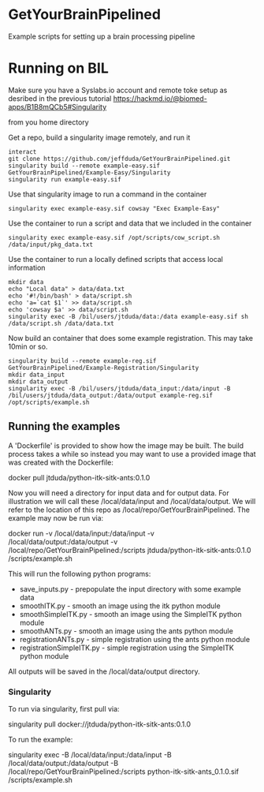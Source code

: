 # GetYourBrainPipelined
Example scripts for setting up a brain processing pipeline


# Running on BIL
Make sure you have a Syslabs.io account and remote toke setup as desribed in the previous tutorial
https://hackmd.io/@biomed-apps/B1B8mQCb5#Singularity


from you home directory

Get a repo, build a singularity image remotely, and run it
```
interact
git clone https://github.com/jeffduda/GetYourBrainPipelined.git
singularity build --remote example-easy.sif GetYourBrainPipelined/Example-Easy/Singularity
singularity run example-easy.sif
```

Use that singularity image to run a command in the container
```
singularity exec example-easy.sif cowsay "Exec Example-Easy"
```

Use the container to run a script and data that we included in the container
```
singularity exec example-easy.sif /opt/scripts/cow_script.sh /data/input/pkg_data.txt
```


Use the container to run a locally defined scripts that access local information
```
mkdir data
echo "Local data" > data/data.txt
echo '#!/bin/bash' > data/script.sh
echo 'a=`cat $1`' >> data/script.sh
echo 'cowsay $a' >> data/script.sh
singularity exec -B /bil/users/jtduda/data:/data example-easy.sif sh /data/script.sh /data/data.txt
```

Now build an container that does some example registration. This may take 10min or so.
```
singularity build --remote example-reg.sif GetYourBrainPipelined/Example-Registration/Singularity
mkdir data_input
mkdir data_output
singularity exec -B /bil/users/jtduda/data_input:/data/input -B /bil/users/jtduda/data_output:/data/output example-reg.sif /opt/scripts/example.sh
```



## Running the examples
A 'Dockerfile' is provided to show how the image may be built. The build process takes a while so instead you may want to use a provided image that was created with the Dockerfile:

docker pull jtduda/python-itk-sitk-ants:0.1.0

Now you will need a directory for input data and for output data. For illustration we will call these /local/data/input and /local/data/output. We will refer to the location of this repo as /local/repo/GetYourBrainPipelined. The example may now be run via:

docker run -v /local/data/input:/data/input -v /local/data/output:/data/output -v /local/repo/GetYourBrainPipelined:/scripts jtduda/python-itk-sitk-ants:0.1.0 /scripts/example.sh

This will run the following python programs:
* save_inputs.py - prepopulate the input directory with some example data
* smoothITK.py - smooth an image using the itk python module
* smoothSimpleITK.py - smooth an image using the SimpleITK python module
* smoothANTs.py - smooth an image using the ants python module
* registrationANTs.py - simple registration using the ants python module
* registrationSimpleITK.py - simple registration using the SimpleITK python module

All outputs will be saved in the /local/data/output directory.

### Singularity
To run via singularity, first pull via:

singularity pull docker://jtduda/python-itk-sitk-ants:0.1.0

To run the example:

singularity exec -B /local/data/input:/data/input -B /local/data/output:/data/output -B /local/repo/GetYourBrainPipelined:/scripts python-itk-sitk-ants_0.1.0.sif /scripts/example.sh


